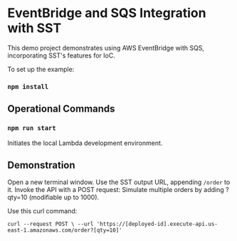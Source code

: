 # EventBridge and SQS Integration with SST

This demo project demonstrates using AWS EventBridge with SQS, incorporating SST's features for IoC.

To set up the example:
### `npm install`

## Operational Commands

### `npm run start`

Initiates the local Lambda development environment.

## Demonstration

Open a new terminal window. Use the SST output URL, appending `/order` to it. 
Invoke the API with a POST request:
Simulate multiple orders by adding ?qty=10 (modifiable up to 1000).

Use this curl command:

`curl --request POST \
  --url 'https://[deployed-id].execute-api.us-east-1.amazonaws.com/order?[qty=10]'
`